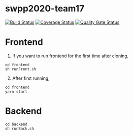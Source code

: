 # swpp2020-team17
[![Build Status](https://travis-ci.org/swsnu/swpp2020-team17.svg?branch=master)](https://travis-ci.org/swsnu/swpp2020-team17)
[![Coverage Status](https://coveralls.io/repos/github/swsnu/swpp2019-team17/badge.svg?branch=master)](https://coveralls.io/github/swsnu/swpp2019-team17?branch=master)
[![Quality Gate Status](https://sonarcloud.io/api/project_badges/measure?project=swsnu_swpp2019-team17&metric=alert_status)](https://sonarcloud.io/dashboard?id=swsnu_swpp2019-team17)


# Frontend
1. If you want to run frontend for the first time after cloning,
<pre><code>cd frontend   
sh runFront.sh
</code></pre>

2. After first running,
<pre><code>cd frontend   
yarn start
</code></pre>

# Backend
<pre><code>cd backend
sh runBack.sh
</code></pre>
